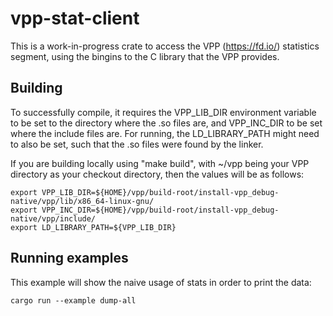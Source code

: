 # vpp-stat-client

This is a work-in-progress crate to access the VPP (https://fd.io/) statistics
segment, using the bingins to the C library that the VPP provides.

## Building

To successfully compile, it requires the VPP_LIB_DIR environment variable to 
be set to the directory where the .so files are, and VPP_INC_DIR to be set
where the include files are. For running, the LD_LIBRARY_PATH might need
to also be set, such that the .so files were found by the linker.

If you are building locally using "make build", with ~/vpp being your VPP directory
as your checkout directory, then the values will be as follows:

```
export VPP_LIB_DIR=${HOME}/vpp/build-root/install-vpp_debug-native/vpp/lib/x86_64-linux-gnu/
export VPP_INC_DIR=${HOME}/vpp/build-root/install-vpp_debug-native/vpp/include/
export LD_LIBRARY_PATH=${VPP_LIB_DIR}
```

## Running examples

This example will show the naive usage of stats in order to print the data:

```
cargo run --example dump-all
```

